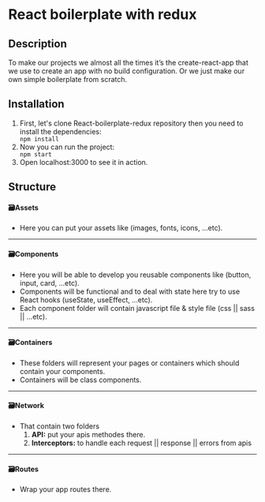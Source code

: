 <h1>React boilerplate with redux</h1>
<h2>Description</h2>
<p>To make our projects we almost all the times it’s the create-react-app that we use to create an app with no build configuration. Or we just make our own simple boilerplate from scratch.</p>
<h2>Installation</h2>
<ol>
  <li>First, let's clone React-boilerplate-redux repository then you need to install the dependencies:</li>
  <code>npm install</code>
  <li>Now you can run the project:</li>
  <code>npm start</code>
  <li>Open localhost:3000 to see it in action.</li>
</ol>
<h2>Structure</h2>
<h4>🗃Assets</h4>
<ul>
  <li>Here you can put your assets like (images, fonts, icons, ...etc).</li>
</ul>
<hr>
<h4>🗃Components</h4>
<ul>
  <li>Here you will be able to develop you reusable components like (button, input, card, ...etc).</li>
  <li>Components will be functional and to deal with state here try to use React hooks (useState, useEffect, ...etc).</li>
  <li>Each component folder will contain javascript file & style file (css || sass || ...etc).</li>
</ul>
<hr>
<h4>🗃Containers</h4>
<ul>
  <li>These folders will represent your pages or containers which should contain your components.</li>
  <li>Containers will be class components.</li>
</ul>
<hr>
<h4>🗃Network</h4>
<ul>
  <li>That contain two folders 
    <ol>
      <li><strong>API:</strong> put your apis methodes there.</li>
      <li><strong>Interceptors:</strong> to handle each request || response || errors from apis</li>
    </ol>
  </li>
</ul>
<hr>
<h4>🗃Routes</h4>
<ul>
  <li>Wrap your app routes there.</li>
</ul>